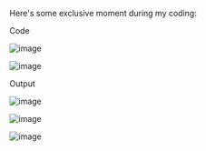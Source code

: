 Here's some exclusive moment during my coding:

Code

![image](https://github.com/user-attachments/assets/22fcdf7e-08b2-4f1e-8321-6ff28f46fe06)

![image](https://github.com/user-attachments/assets/8a3d8ef9-dbaa-42fb-af56-44c82839d54c)

Output

![image](https://github.com/user-attachments/assets/be0de564-05bf-448e-bb10-2fe78be79dc9)

![image](https://github.com/user-attachments/assets/b3ca1ea5-af2f-44d5-851c-a46a61453faa)

![image](https://github.com/user-attachments/assets/c0051fd3-b40d-4d19-a81e-309f231abbde)
